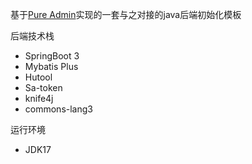 基于[Pure Admin](https://yiming_chang.gitee.io/pure-admin-doc/)实现的一套与之对接的java后端初始化模板

后端技术栈

- SpringBoot 3
- Mybatis Plus
- Hutool
- Sa-token
- knife4j
- commons-lang3

运行环境

- JDK17